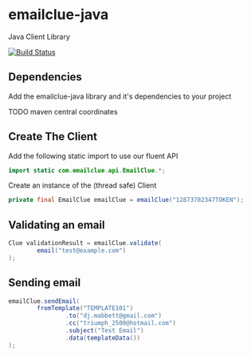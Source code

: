 emailclue-java
==============

Java Client Library

[![Build Status](https://travis-ci.org/emailclue/emailclue-java.svg)](https://travis-ci.org/emailclue/emailclue-java)

Dependencies
------------

Add the emailclue-java library and it's dependencies to your project

TODO maven central coordinates

Create The Client
-----------------

Add the following static import to use our fluent API

```java
import static com.emailclue.api.EmailClue.*;
```

Create an instance of the (thread safe) Client
```java
private final EmailClue emailClue = emailClue("12873782347TOKEN");
```


Validating an email
-------------------
```java
Clue validationResult = emailClue.validate(
        email("test@example.com")
);
```


Sending email
-------------
```java
emailClue.sendEmail(
        fromTemplate("TEMPLATE101")
                .to("dj.mabbett@gmail.com")
                .cc("triumph_2500@hotmail.com")
                .subject("Test Email")
                .data(templateData())
);
```
